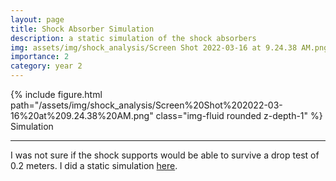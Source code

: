 ```yaml
---
layout: page
title: Shock Absorber Simulation
description: a static simulation of the shock absorbers
img: assets/img/shock_analysis/Screen Shot 2022-03-16 at 9.24.38 AM.png
importance: 2
category: year 2
---
```


<div class="row">
    <div class="col-sm mt-3 mt-md-0">
        {% include figure.html path="/assets/img/shock_analysis/Screen%20Shot%202022-03-16%20at%209.24.38%20AM.png" class="img-fluid rounded z-depth-1" %}
    </div>
</div>
<div class="caption">
    Simulation
</div>

<hr>

I was not sure if the shock supports would be able to survive a drop
test of 0.2 meters. I did a static simulation
<a href="https://docs.google.com/document/d/1seafgZ23EOEybDt5anBQhqGtAhc2YGv7yWh7lwq-8BQ/edit">here</a>.